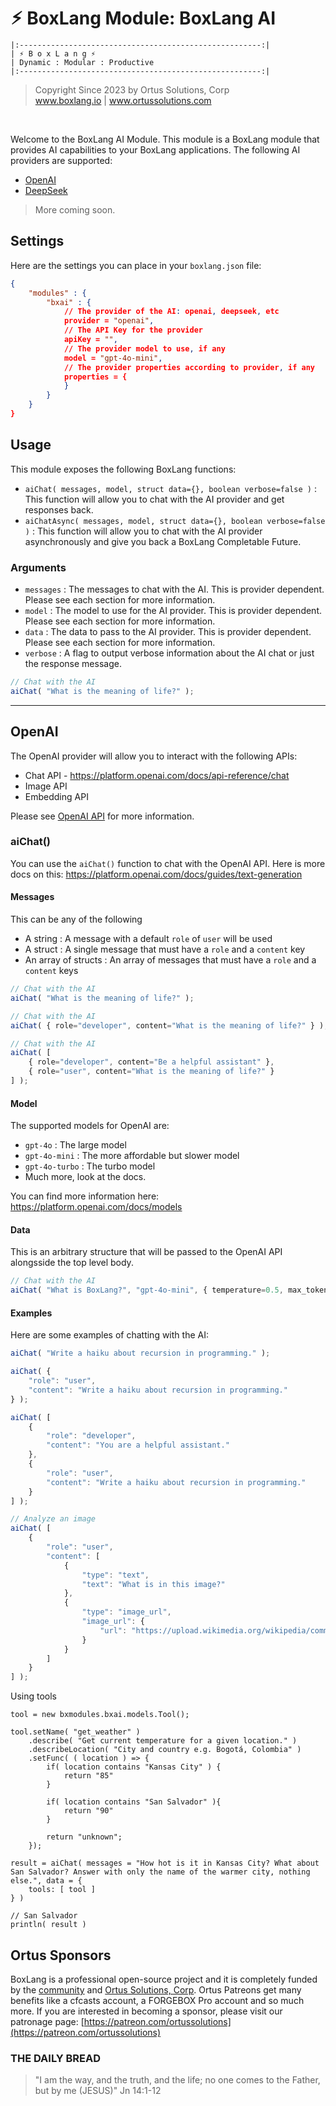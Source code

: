 # ⚡︎ BoxLang Module: BoxLang AI

```
|:------------------------------------------------------:|
| ⚡︎ B o x L a n g ⚡︎
| Dynamic : Modular : Productive
|:------------------------------------------------------:|
```

<blockquote>
	Copyright Since 2023 by Ortus Solutions, Corp
	<br>
	<a href="https://www.boxlang.io">www.boxlang.io</a> |
	<a href="https://www.ortussolutions.com">www.ortussolutions.com</a>
</blockquote>

<p>&nbsp;</p>

Welcome to the BoxLang AI Module. This module is a BoxLang module that provides AI capabilities to your BoxLang applications.  The following AI providers are supported:

- [OpenAI](https://www.openai.com/)
- [DeepSeek](https://www.deepseek.com/)

> More coming soon.

## Settings

Here are the settings you can place in your `boxlang.json` file:

```json
{
	"modules" : {
		"bxai" : {
			// The provider of the AI: openai, deepseek, etc
			provider = "openai",
			// The API Key for the provider
			apiKey = "",
			// The provider model to use, if any
			model = "gpt-4o-mini",
			// The provider properties according to provider, if any
			properties = {
			}
		}
	}
}
```

## Usage

This module exposes the following BoxLang functions:

- `aiChat( messages, model, struct data={}, boolean verbose=false )` : This function will allow you to chat with the AI provider and get responses back.
- `aiChatAsync( messages, model, struct data={}, boolean verbose=false )` : This function will allow you to chat with the AI provider asynchronously and give you back a BoxLang Completable Future.

### Arguments

- `messages` : The messages to chat with the AI.  This is provider dependent. Please see each section for more information.
- `model` : The model to use for the AI provider.  This is provider dependent. Please see each section for more information.
- `data` : The data to pass to the AI provider.  This is provider dependent. Please see each section for more information.
- `verbose` : A flag to output verbose information about the AI chat or just the response message.

```js
// Chat with the AI
aiChat( "What is the meaning of life?" );
```

----

## OpenAI

The OpenAI provider will allow you to interact with the following APIs:

- Chat API - https://platform.openai.com/docs/api-reference/chat
- Image API
- Embedding API

Please see [OpenAI API](https://beta.openai.com/docs/api-reference) for more information.

### aiChat()

You can use the `aiChat()` function to chat with the OpenAI API.  Here is more docs on this: https://platform.openai.com/docs/guides/text-generation

#### Messages

This can be any of the following

- A string : A message with a default `role` of `user` will be used
- A struct : A single message that must have a `role` and a `content` key
- An array of structs : An array of messages that must have a `role` and a `content` keys

```js
// Chat with the AI
aiChat( "What is the meaning of life?" );
```

```js
// Chat with the AI
aiChat( { role="developer", content="What is the meaning of life?" } );
```

```js
// Chat with the AI
aiChat( [
	{ role="developer", content="Be a helpful assistant" },
	{ role="user", content="What is the meaning of life?" }
] );
```

#### Model

The supported models for OpenAI are:

- `gpt-4o` : The large model
- `gpt-4o-mini` : The more affordable but slower model
- `gpt-4o-turbo` : The turbo model
- Much more, look at the docs.

You can find more information here: https://platform.openai.com/docs/models

#### Data

This is an arbitrary structure that will be passed to the OpenAI API alongsside the top level body.

```js
// Chat with the AI
aiChat( "What is BoxLang?", "gpt-4o-mini", { temperature=0.5, max_tokens=100 } );
```

#### Examples

Here are some examples of chatting with the AI:

```js
aiChat( "Write a haiku about recursion in programming." );

aiChat( {
	"role": "user",
	"content": "Write a haiku about recursion in programming."
} );

aiChat( [
	{
		"role": "developer",
		"content": "You are a helpful assistant."
	},
	{
		"role": "user",
		"content": "Write a haiku about recursion in programming."
	}
] );

// Analyze an image
aiChat( [
    {
		"role": "user",
		"content": [
			{
				"type": "text",
				"text": "What is in this image?"
			},
			{
				"type": "image_url",
				"image_url": {
					"url": "https://upload.wikimedia.org/wikipedia/commons/thumb/d/dd/Gfp-wisconsin-madison-the-nature-boardwalk.jpg/2560px-Gfp-wisconsin-madison-the-nature-boardwalk.jpg"
				}
			}
		]
	}
] );
```

Using tools

```
tool = new bxmodules.bxai.models.Tool();

tool.setName( "get_weather" )
	.describe( "Get current temperature for a given location." )
	.describeLocation( "City and country e.g. Bogotá, Colombia" )
	.setFunc( ( location ) => {
		if( location contains "Kansas City" ) {
			return "85"
		}

		if( location contains "San Salvador" ){
			return "90"
		}

		return "unknown";
	});

result = aiChat( messages = "How hot is it in Kansas City? What about San Salvador? Answer with only the name of the warmer city, nothing else.", data = {
	tools: [ tool ]
} )

// San Salvador
println( result )
```

## Ortus Sponsors

BoxLang is a professional open-source project and it is completely funded by the [community](https://patreon.com/ortussolutions) and [Ortus Solutions, Corp](https://www.ortussolutions.com). Ortus Patreons get many benefits like a cfcasts account, a FORGEBOX Pro account and so much more. If you are interested in becoming a sponsor, please visit our patronage page: [https://patreon.com/ortussolutions](https://patreon.com/ortussolutions)

### THE DAILY BREAD

> "I am the way, and the truth, and the life; no one comes to the Father, but by me (JESUS)" Jn 14:1-12
